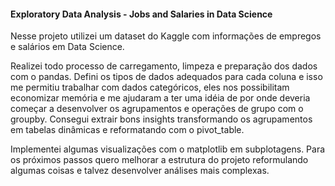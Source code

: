 #### Exploratory Data Analysis - Jobs and Salaries in Data Science
Nesse projeto utilizei um dataset do Kaggle com informações de empregos e salários em Data Science.

Realizei todo processo de carregamento, limpeza e preparação dos dados com o pandas. Defini os tipos de dados adequados para cada coluna e isso me permitiu trabalhar com dados categóricos, eles nos possibilitam economizar memória e me ajudaram a ter uma idéia de por onde deveria começar a desenvolver os agrupamentos e operações de grupo com o groupby. Consegui extrair bons insights transformando os agrupamentos em tabelas dinâmicas e reformatando com o pivot_table.

Implementei algumas visualizações com o matplotlib em subplotagens. Para os próximos passos quero melhorar a estrutura do projeto reformulando algumas coisas e talvez desenvolver análises mais complexas.
